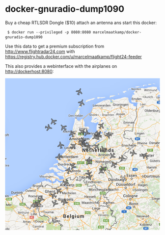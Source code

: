 # docker-gnuradio-dump1090
Buy a cheap RTLSDR Dongle ($10) attach an antenna ans start this docker:
```
 $ docker run --privileged -p 8080:8080 marcelmaatkamp/docker-gnuradio-dump1090
```
Use this data to get a premium subscription from http://www.flightradar24.com with https://registry.hub.docker.com/u/marcelmaatkamp/flight24-feeder

This also provides a webinterface with the airplanes on [http://dockerhost:8080](http://dockerhost:8080):

![airplanes](https://raw.githubusercontent.com/marcelmaatkamp/docker-gnuradio-dump1090/master/resources/airplanes.png)
